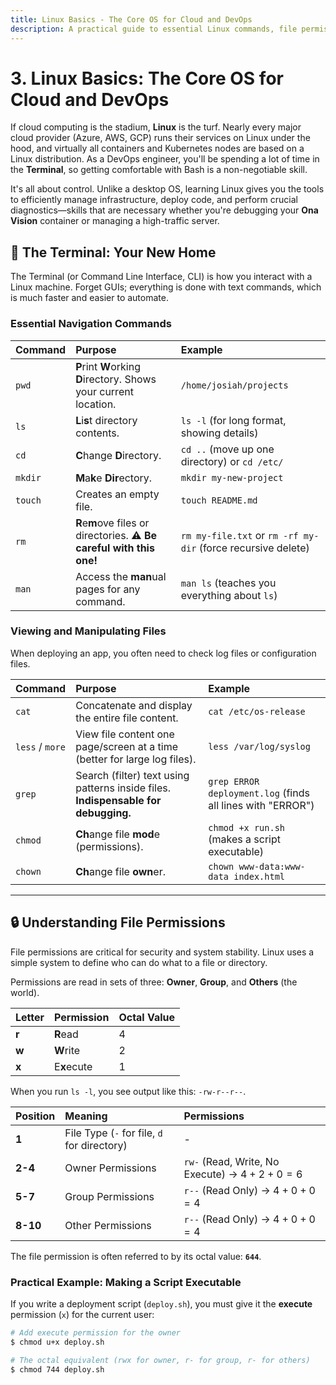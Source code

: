 ```yaml
---
title: Linux Basics - The Core OS for Cloud and DevOps
description: A practical guide to essential Linux commands, file permissions, and system navigation—the fundamental skills needed to manage servers and containers.
---
```


# 3. Linux Basics: The Core OS for Cloud and DevOps

If cloud computing is the stadium, **Linux** is the turf. Nearly every major cloud provider (Azure, AWS, GCP) runs their services on Linux under the hood, and virtually all containers and Kubernetes nodes are based on a Linux distribution. As a DevOps engineer, you'll be spending a lot of time in the **Terminal**, so getting comfortable with Bash is a non-negotiable skill.

It's all about control. Unlike a desktop OS, learning Linux gives you the tools to efficiently manage infrastructure, deploy code, and perform crucial diagnostics—skills that are necessary whether you're debugging your **Ona Vision** container or managing a high-traffic server.

## 🐧 The Terminal: Your New Home

The Terminal (or Command Line Interface, CLI) is how you interact with a Linux machine. Forget GUIs; everything is done with text commands, which is much faster and easier to automate.

### Essential Navigation Commands

| Command | Purpose | Example |
| :--- | :--- | :--- |
| `pwd` | **P**rint **W**orking **D**irectory. Shows your current location. | `/home/josiah/projects` |
| `ls` | **L**i**s**t directory contents. | `ls -l` (for long format, showing details) |
| `cd` | **C**hange **D**irectory. | `cd ..` (move up one directory) or `cd /etc/` |
| `mkdir` | **M**a**k**e **Dir**ectory. | `mkdir my-new-project` |
| `touch` | Creates an empty file. | `touch README.md` |
| `rm` | **R**e**m**ove files or directories. **⚠️ Be careful with this one!** | `rm my-file.txt` or `rm -rf my-dir` (force recursive delete) |
| `man` | Access the **man**ual pages for any command. | `man ls` (teaches you everything about `ls`) |

### Viewing and Manipulating Files

When deploying an app, you often need to check log files or configuration files.

| Command | Purpose | Example |
| :--- | :--- | :--- |
| `cat` | Concatenate and display the entire file content. | `cat /etc/os-release` |
| `less` / `more` | View file content one page/screen at a time (better for large log files). | `less /var/log/syslog` |
| `grep` | Search (filter) text using patterns inside files. **Indispensable for debugging.** | `grep ERROR deployment.log` (finds all lines with "ERROR") |
| `chmod` | **Ch**ange file **mod**e (permissions). | `chmod +x run.sh` (makes a script executable) |
| `chown` | **Ch**ange file **own**er. | `chown www-data:www-data index.html` |

---

## 🔒 Understanding File Permissions

File permissions are critical for security and system stability. Linux uses a simple system to define who can do what to a file or directory.

Permissions are read in sets of three: **Owner**, **Group**, and **Others** (the world).

| Letter | Permission | Octal Value |
| :--- | :--- | :--- |
| **r** | **R**ead | 4 |
| **w** | **W**rite | 2 |
| **x** | E**x**ecute | 1 |

When you run `ls -l`, you see output like this: `-rw-r--r--`.

| Position | Meaning | Permissions |
| :--- | :--- | :--- |
| **1** | File Type (`-` for file, `d` for directory) | - |
| **2-4** | Owner Permissions | `rw-` (Read, Write, No Execute) $\rightarrow$ $4+2+0 = 6$ |
| **5-7** | Group Permissions | `r--` (Read Only) $\rightarrow$ $4+0+0 = 4$ |
| **8-10** | Other Permissions | `r--` (Read Only) $\rightarrow$ $4+0+0 = 4$ |

The file permission is often referred to by its octal value: **`644`**.

### Practical Example: Making a Script Executable

If you write a deployment script (`deploy.sh`), you must give it the **execute** permission (`x`) for the current user:

```bash
# Add execute permission for the owner
$ chmod u+x deploy.sh

# The octal equivalent (rwx for owner, r- for group, r- for others)
$ chmod 744 deploy.sh
